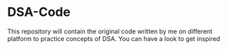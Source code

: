 # DSA-Code
This repository will contain the original code written by me on different platform to practice concepts of DSA. You can have a look to get inspired 
